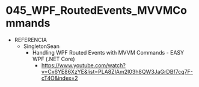 # 045_WPF_RoutedEvents_MVVMCommands

- REFERENCIA
	- SingletonSean
		- Handling WPF Routed Events with MVVM Commands - EASY WPF (.NET Core)
			- https://www.youtube.com/watch?v=Cx6YE86XzYE&list=PLA8ZIAm2I03h8QW3JaGrDBf7cq7F-cT4O&index=2
			
